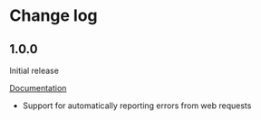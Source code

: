 # Change log

## 1.0.0

Initial release

[Documentation](https://docs.bugsnag.com/platforms/go/negroni)

* Support for automatically reporting errors from web requests
